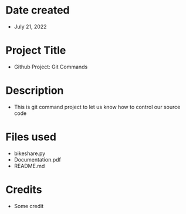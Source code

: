 # Date created
 - July 21, 2022

# Project Title
 - Github Project: Git Commands

# Description
 - This is git command project to let us know how to control our source code

# Files used
 - bikeshare.py
 - Documentation.pdf
 - README.md

# Credits
 - Some credit